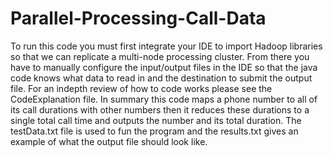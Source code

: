 # Parallel-Processing-Call-Data
To run this code you must first integrate your IDE to import Hadoop libraries so that we can replicate a multi-node processing cluster. From there you have to manually configure the input/output files in the IDE so that the java code knows what data to read in and the destination to submit the output file. For an indepth review of how to code works please see the CodeExplanation file. In summary this code maps a phone number to all of its call durations with other numbers then it reduces these durations to a single total call time and outputs the number and its total duration. The testData.txt file is used to fun the program and the results.txt gives an example of what the output file should look like.  
